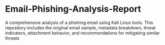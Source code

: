 # Email-Phishing-Analysis-Report
A comprehensive analysis of a phishing email using Kali Linux tools. This repository includes the original email sample, metadata breakdown, threat indicators, attachment behavior, and recommendations for mitigating similar threats

